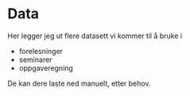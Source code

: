 # Data
Her legger jeg ut flere datasett vi kommer til å bruke i
* forelesninger
* seminarer
* oppgaveregning

De kan dere laste ned manuelt, etter behov.
